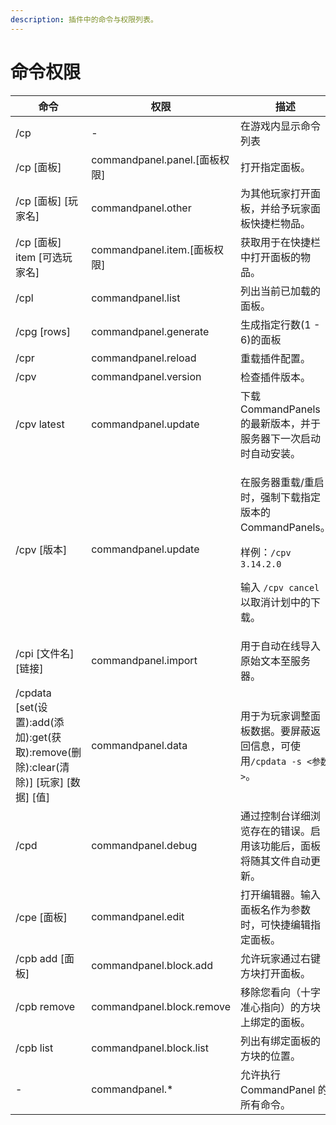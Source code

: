 ```yaml
---
description: 插件中的命令与权限列表。
---
```


# 命令权限

| 命令                                                                       | 权限                         | 描述                                                                                                                          |
| ------------------------------------------------------------------------ | -------------------------- | --------------------------------------------------------------------------------------------------------------------------- |
| /cp                                                                      | -                          | 在游戏内显示命令列表                                                                                                                  |
| /cp \[面板]                                                                | commandpanel.panel.\[面板权限] | 打开指定面板。                                                                                                                     |
| /cp \[面板] \[玩家名]                                                         | commandpanel.other         | 为其他玩家打开面板，并给予玩家面板快捷栏物品。                                                                                                     |
| /cp \[面板] item \[可选玩家名]                                                  | commandpanel.item.\[面板权限]  | 获取用于在快捷栏中打开面板的物品。                                                                                                           |
| /cpl                                                                     | commandpanel.list          | 列出当前已加载的面板。                                                                                                                 |
| /cpg \[rows]                                                             | commandpanel.generate      | 生成指定行数(1 - 6)的面板                                                                                                            |
| /cpr                                                                     | commandpanel.reload        | 重载插件配置。                                                                                                                     |
| /cpv                                                                     | commandpanel.version       | 检查插件版本。                                                                                                                     |
| /cpv latest                                                              | commandpanel.update        | 下载 CommandPanels 的最新版本，并于服务器下一次启动时自动安装。                                                                                     |
| /cpv \[版本]                                                               | commandpanel.update        | <p>在服务器重载/重启时，强制下载指定版本的 CommandPanels。</p><p>样例：<code>/cpv 3.14.2.0</code></p><p>输入 <code>/cpv cancel</code> 以取消计划中的下载。</p> |
| /cpi \[文件名] \[链接]                                                        | commandpanel.import        | 用于自动在线导入原始文本至服务器。                                                                                                           |
| /cpdata \[set(设置):add(添加):get(获取):remove(删除):clear(清除)] \[玩家] \[数据] \[值] | commandpanel.data          | 用于为玩家调整面板数据。要屏蔽返回信息，可使用`/cpdata -s <参数>`。                                                                                   |
| /cpd                                                                     | commandpanel.debug         | 通过控制台详细浏览存在的错误。启用该功能后，面板将随其文件自动更新。                                                                                          |
| /cpe \[面板]                                                               | commandpanel.edit          | 打开编辑器。输入面板名作为参数时，可快捷编辑指定面板。                                                                                                 |
| /cpb add \[面板]                                                           | commandpanel.block.add     | 允许玩家通过右键方块打开面板。                                                                                                             |
| /cpb remove                                                              | commandpanel.block.remove  | 移除您看向（十字准心指向）的方块上绑定的面板。                                                                                                     |
| /cpb list                                                                | commandpanel.block.list    | 列出有绑定面板的方块的位置。                                                                                                              |
| -                                                                        | commandpanel.\*            | 允许执行 CommandPanel 的所有命令。                                                                                                    |

